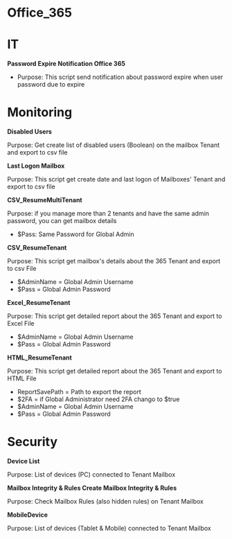 # Office_365

# IT

**Password Expire Notification Office 365**
- Purpose:  This script send notification about password expire when user password due to expire

# Monitoring 

**Disabled Users**

Purpose:  Get create list of disabled users (Boolean) on the mailbox Tenant and export to csv file

**Last Logon Mailbox**

Purpose:  This script get create date and last logon of Mailboxes' Tenant and export to csv file

**CSV_ResumeMultiTenant**

Purpose:  if you manage more than 2 tenants and have the same admin password, you can get mailbox details
- $Pass: Same Password for Global Admin

**CSV_ResumeTenant**

Purpose:  This script get mailbox's details about the 365 Tenant and export to csv File
- $AdminName = Global Admin Username
- $Pass = Global Admin Password

**Excel_ResumeTenant**

Purpose:  This script get detailed report about the 365 Tenant and export to Excel File
- $AdminName = Global Admin Username
- $Pass = Global Admin Password

**HTML_ResumeTenant**

Purpose:  This script get detailed report about the 365 Tenant and export to HTML File
- ReportSavePath = Path to export the report 
- $2FA = if Global Administrator need 2FA chango to $true
- $AdminName = Global Admin Username
- $Pass = Global Admin Password

# Security
**Device List** 

Purpose: List of devices (PC) connected to Tenant Mailbox

**Mailbox Integrity & Rules	Create Mailbox Integrity & Rules**

Purpose: Check Mailbox Rules (also hidden rules) on Tenant Mailbox

**MobileDevice**

Purpose: List of devices (Tablet & Mobile) connected to Tenant Mailbox
